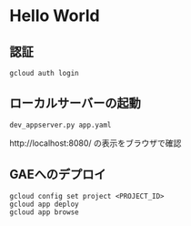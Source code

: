 # Hello World
## 認証
```
gcloud auth login
```
## ローカルサーバーの起動
```
dev_appserver.py app.yaml
```
http://localhost:8080/
の表示をブラウザで確認
## GAEへのデプロイ
```
gcloud config set project <PROJECT_ID>
gcloud app deploy
gcloud app browse
```